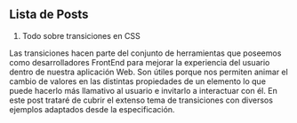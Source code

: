 ## Lista de Posts

1. Todo sobre transiciones en CSS

Las transiciones hacen parte del conjunto de herramientas que poseemos como desarrolladores FrontEnd para mejorar la experiencia del usuario dentro de nuestra aplicación Web. Son útiles porque nos permiten animar el cambio de valores en las distintas propiedades de un elemento lo que puede hacerlo más llamativo al usuario e invitarlo a interactuar con él. En este post trataré de cubrir el extenso tema de transiciones con diversos ejemplos adaptados desde la especificación.